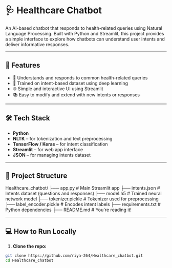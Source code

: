 # 🩺 Healthcare Chatbot

An AI-based chatbot that responds to health-related queries using Natural Language Processing. Built with Python and Streamlit, this project provides a simple interface to explore how chatbots can understand user intents and deliver informative responses.

---

## 🚀 Features

- 💬 Understands and responds to common health-related queries
- 🧠 Trained on intent-based dataset using deep learning
- 🌐 Simple and interactive UI using Streamlit
- 📚 Easy to modify and extend with new intents or responses

---

## 🛠️ Tech Stack

- **Python**
- **NLTK** – for tokenization and text preprocessing  
- **TensorFlow / Keras** – for intent classification  
- **Streamlit** – for web app interface  
- **JSON** – for managing intents dataset

---

## 📁 Project Structure

Healthcare_chatbot/
├── app.py # Main Streamlit app
├── intents.json # Intents dataset (questions and responses)
├── model.h5 # Trained neural network model
├── tokenizer.pickle # Tokenizer used for preprocessing
├── label_encoder.pickle # Encodes intent labels
├── requirements.txt # Python dependencies
├── README.md # You're reading it!


---

## 💻 How to Run Locally

1. **Clone the repo:**
```bash
git clone https://github.com/riya-264/Healthcare_chatbot.git
cd Healthcare_chatbot
